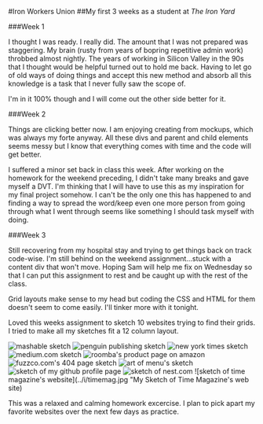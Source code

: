 #Iron Workers Union
##My first 3 weeks as a student at _The Iron Yard_

###Week 1

I thought I was ready. I really did. The amount that I was not prepared was staggering. My brain (rusty from years of bopring repetitive admin work) throbbed almost nightly. The years of working in Silicon Valley in the 90s that I thought would be helpful turned out to hold me back. Having to let go of old ways of doing things and accept this new method and absorb all this knowledge is a task that I never fully saw the scope of. 

I'm in it 100% though and I will come out the other side better for it.

###Week 2

Things are clicking better now. I am enjoying creating from mockups, which was always my forte anyway. All these divs and parent and child elements seems messy but I know that everything comes with time and the code will get better. 

I suffered a minor set back in class this week. After working on the homework for the weekend preceding, I didn't take many breaks and gave myself a DVT. I'm thinking that I will have to use this as my inspiration for my final project somehow. I can't be the only one this has happened to and finding a way to spread the word/keep even one more person from going through what I went through seems like something I should task myself with doing.

###Week 3 

Still recovering from my hospital stay and trying to get things back on track code-wise. I'm still behind on the weekend assignment...stuck with a content div that won't move. Hoping Sam will help me fix on Wednesday so that I can put this assignment to rest and be caught up with the rest of the class. 

Grid layouts make sense to my head but coding the CSS and HTML for them doesn't seem to come easily. I'll tinker more with it tonight.

Loved this weeks assignment to sketch 10 websites trying to find their grids. I tried to make all my sketches fit a 12 column layout.

![mashable sketch](../i/mashable.jpg "My Sketch of Mashable.com")
![penguin publishing sketch](../i/penguin.jpg "My Sketch of Penguin Publishing web site")
![new york times sketch](../i/nytimes.jpg "My Sketch of The New York Times web site")
![medium.com sketch](../i/medium.jpg "My Sketch of Medium.com")
![roomba's product page on amazon](../i/amazon.jpg "My Sketch of the Roomba product page on Amazon")
![fuzzco.com's 404 page sketch](../i/fuzzco.jpg "My Sketch of fuzzco.com's 404 page")
![art of menu's sketch](../i/artofmeny.jpg "My Sketch of Artofthemenu.com")
![sketch of my github profile page](../i/github.jpg "My sketch of my Github profile page")
![sketch of nest.com](../i/nest.jpg "My Sketch of nest.com")
![sketch of time magazine's website](../i/timemag.jpg "My Sketch of Time Magazine's web site)

This was a relaxed and calming homework excercise. I plan to pick apart my favorite websites over the next few days as practice.


